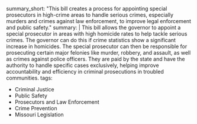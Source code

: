 summary_short: "This bill creates a process for appointing special prosecutors in high-crime areas to handle serious crimes, especially murders and crimes against law enforcement, to improve legal enforcement and public safety."
summary: |
  This bill allows the governor to appoint a special prosecutor in areas with high homicide rates to help tackle serious crimes. The governor can do this if crime statistics show a significant increase in homicides. The special prosecutor can then be responsible for prosecuting certain major felonies like murder, robbery, and assault, as well as crimes against police officers. They are paid by the state and have the authority to handle specific cases exclusively, helping improve accountability and efficiency in criminal prosecutions in troubled communities.
tags:
  - Criminal Justice
  - Public Safety
  - Prosecutors and Law Enforcement
  - Crime Prevention
  - Missouri Legislation
